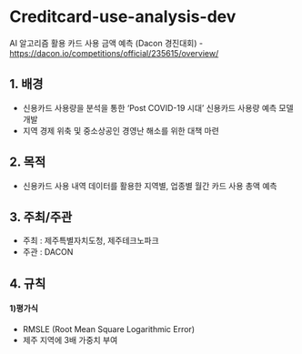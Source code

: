 # Creditcard-use-analysis-dev
AI 알고리즘 활용 카드 사용 금액 예측 (Dacon 경진대회) - https://dacon.io/competitions/official/235615/overview/

## 1. 배경
- 신용카드 사용량을 분석을 통한  ‘Post COVID-19 시대’ 신용카드 사용량 예측 모델 개발
- 지역 경제 위축 및 중소상공인 경영난 해소를 위한 대책 마련

## 2. 목적
- 신용카드 사용 내역 데이터를 활용한 지역별, 업종별 월간 카드 사용 총액 예측

## 3. 주최/주관
- 주최 : 제주특별자치도청, 제주테크노파크
- 주관 : DACON

## 4. 규칙
 #### 1)평가식
 - RMSLE (Root Mean Square Logarithmic Error) 
 - 제주 지역에 3배 가중치 부여
